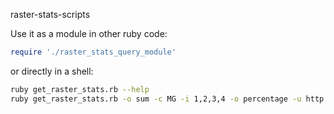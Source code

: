raster-stats-scripts

Use it as a module in other ruby code:

```rb
require './raster_stats_query_module'
```

or directly in a shell:

```sh
ruby get_raster_stats.rb --help
ruby get_raster_stats.rb -o sum -c MG -i 1,2,3,4 -o percentage -u http://10.1.1.121:3000/
```
